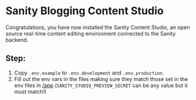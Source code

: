 # Sanity Blogging Content Studio

Congratulations, you have now installed the Sanity Content Studio, an open source real-time content editing environment connected to the Sanity backend.

## Step:
1. Copy `.env.example` to `.env.development` and `.env.production`.
2. Fill out the env vars in the files making sure they match those set in the env files in [/app](/app)
(`SANITY_STUDIO_PREVIEW_SECRET` can be any value but it must match!)
